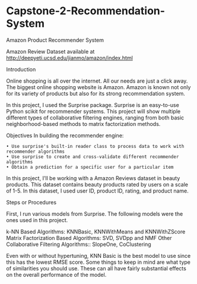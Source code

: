 # Capstone-2-Recommendation-System

Amazon Product Recommender System

 Amazon Review Dataset available at http://deepyeti.ucsd.edu/jianmo/amazon/index.html

Introduction

Online shopping is all over the internet. All our needs are just a click away. The biggest online shopping website is Amazon. Amazon is known not only for its variety of products but also for its strong recommendation system.

In this project, I used the Surprise package. Surprise is an easy-to-use Python scikit for recommender systems. This project will show multiple different types of collaborative filtering engines, ranging from both basic neighborhood-based methods to matrix factorization methods.

Objectives
In building the recommender engine:

	• Use surprise's built-in reader class to process data to work with recommender algorithms
	• Use surprise to create and cross-validate different recommender algorithms
	• Obtain a prediction for a specific user for a particular item

In this project, I'll be working with a Amazon Reviews dataset in beauty products. This dataset contains beauty products rated by users on a scale of 1-5. In this dataset, I used user ID, product ID, rating, and product name.

Steps or Procedures

First, I run various models from Surprise. The following models were the ones used in this project.

k-NN Based Algorithms: KNNBasic, KNNWithMeans and KNNWithZScore
Matrix Factorization Based Algorithms: SVD, SVDpp and NMF
Other Collaborative Filtering Algorithms:: SlopeOne, CoClustering

Even with or without hypertuning, KNN Basic is the best model to use since this has the lowest RMSE score.  Some things to keep in mind are what type of similarities you should use. These can all have fairly substantial effects on the overall performance of the model.
